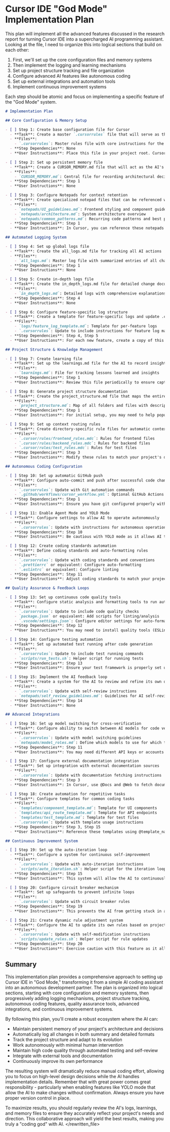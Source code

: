 # Cursor IDE "God Mode" Implementation Plan

<brainstorming>
This plan will implement all the advanced features discussed in the research report for turning Cursor IDE into a supercharged AI programming assistant. Looking at the file, I need to organize this into logical sections that build on each other:

1. First, we'll set up the core configuration files and memory systems
2. Then implement the logging and learning mechanisms
3. Set up project structure tracking and file organization
4. Configure advanced AI features like autonomous coding
5. Set up external integrations and automation tools
6. Implement continuous improvement systems

Each step should be atomic and focus on implementing a specific feature of the "God Mode" system.
</brainstorming>

```md
# Implementation Plan

## Core Configuration & Memory Setup

- [ ] Step 1: Create base configuration file for Cursor
  - **Task**: Create a master `.cursorrules` file that will serve as the central configuration for "God Mode"
  - **Files**:
    - `.cursorrules`: Master rules file with core instructions for the AI
  - **Step Dependencies**: None
  - **User Instructions**: Place this file in your project root. Cursor will automatically detect and use it.

- [ ] Step 2: Set up persistent memory file
  - **Task**: Create a CURSOR_MEMORY.md file that will act as the AI's persistent memory
  - **Files**:
    - `CURSOR_MEMORY.md`: Central file for recording architectural decisions and coding guidelines
  - **Step Dependencies**: Step 1
  - **User Instructions**: None

- [ ] Step 3: Configure Notepads for context retention
  - **Task**: Create specialized notepad files that can be referenced with @ mentions
  - **Files**:
    - `notepads/UI_guidelines.md`: Frontend styling and component guidelines 
    - `notepads/architecture.md`: System architecture overview
    - `notepads/common_patterns.md`: Recurring code patterns and best practices
  - **Step Dependencies**: Step 1
  - **User Instructions**: In Cursor, you can reference these notepads using @UI_guidelines, @architecture, etc. in any prompt

## Automated Logging System

- [ ] Step 4: Set up global logs file
  - **Task**: Create the all_logs.md file for tracking all AI actions
  - **Files**:
    - `all_logs.md`: Master log file with summarized entries of all changes
  - **Step Dependencies**: Step 1
  - **User Instructions**: None

- [ ] Step 5: Create in-depth logs file
  - **Task**: Create the in_depth_logs.md file for detailed change documentation
  - **Files**:
    - `in_depth_logs.md`: Detailed logs with comprehensive explanations of changes
  - **Step Dependencies**: Step 4
  - **User Instructions**: None

- [ ] Step 6: Configure feature-specific log structure
  - **Task**: Create a template for feature-specific logs and update .cursorrules to maintain them
  - **Files**:
    - `logs/feature_log_template.md`: Template for per-feature logs
    - `.cursorrules`: Update to include instructions for feature log maintenance
  - **Step Dependencies**: Step 4, Step 5
  - **User Instructions**: For each new feature, create a copy of this template named `feature_log_<feature_name>.md`

## Project Structure & Knowledge Management

- [ ] Step 7: Create learning file
  - **Task**: Set up the learnings.md file for the AI to record insights and lessons
  - **Files**:
    - `learnings.md`: File for tracking lessons learned and insights
  - **Step Dependencies**: Step 1
  - **User Instructions**: Review this file periodically to ensure captured learnings are accurate

- [ ] Step 8: Generate project structure documentation
  - **Task**: Create the project_structure.md file that maps the entire codebase
  - **Files**:
    - `project_structure.md`: Map of all folders and files with descriptions
  - **Step Dependencies**: Step 1
  - **User Instructions**: For initial setup, you may need to help populate this with your existing project structure

- [ ] Step 9: Set up context routing rules
  - **Task**: Create directory-specific rule files for automatic context injection
  - **Files**:
    - `.cursor/rules/frontend_rules.mdc`: Rules for frontend files
    - `.cursor/rules/backend_rules.mdc`: Rules for backend files
    - `.cursor/rules/test_rules.mdc`: Rules for test files
  - **Step Dependencies**: Step 3
  - **User Instructions**: Modify these rules to match your project's directory structure

## Autonomous Coding Configuration

- [ ] Step 10: Set up automatic GitHub push
  - **Task**: Configure auto-commit and push after successful code changes
  - **Files**:
    - `.cursorrules`: Update with Git automation commands
    - `.github/workflows/cursor_workflow.yml`: Optional GitHub Actions workflow
  - **Step Dependencies**: Step 1
  - **User Instructions**: Ensure you have git configured properly with authentication

- [ ] Step 11: Enable Agent Mode and YOLO Mode
  - **Task**: Configure settings to allow AI to operate autonomously
  - **Files**:
    - `.cursorrules`: Update with instructions for autonomous operation
  - **Step Dependencies**: Step 10
  - **User Instructions**: Be cautious with YOLO mode as it allows AI to make changes without confirmation. Ensure you have version control set up properly.

- [ ] Step 12: Create coding standards automation
  - **Task**: Define coding standards and auto-formatting rules
  - **Files**:
    - `.cursorrules`: Update with coding standards and conventions
    - `.prettierrc` or equivalent: Configure auto-formatting
    - `.eslintrc` or equivalent: Configure linting
  - **Step Dependencies**: Step 11
  - **User Instructions**: Adjust coding standards to match your project's requirements

## Quality Assurance & Feedback Loops

- [ ] Step 13: Set up continuous code quality tools
  - **Task**: Configure static analysis and formatting tools to run automatically
  - **Files**:
    - `.cursorrules`: Update to include code quality checks
    - `package.json` or equivalent: Add scripts for linting/analysis
    - `.vscode/settings.json`: Configure editor settings for auto-formatting
  - **Step Dependencies**: Step 12
  - **User Instructions**: You may need to install quality tools (ESLint, Prettier, etc.) for your specific language/framework

- [ ] Step 14: Configure testing automation
  - **Task**: Set up automated test running after code generation
  - **Files**:
    - `.cursorrules`: Update to include test running commands
    - `scripts/run_tests.sh`: Helper script for running tests
  - **Step Dependencies**: Step 13
  - **User Instructions**: Ensure your test framework is properly set up

- [ ] Step 15: Implement the AI feedback loop
  - **Task**: Create a system for the AI to review and refine its own output
  - **Files**:
    - `.cursorrules`: Update with self-review instructions
    - `notepads/self_review_guidelines.md`: Guidelines for AI self-review
  - **Step Dependencies**: Step 14
  - **User Instructions**: None

## Advanced Integrations

- [ ] Step 16: Set up model switching for cross-verification
  - **Task**: Configure ability to switch between AI models for code verification
  - **Files**:
    - `.cursorrules`: Update with model switching guidelines
    - `notepads/model_roles.md`: Define which models to use for which tasks
  - **Step Dependencies**: Step 11
  - **User Instructions**: You may need different API keys or accounts for multiple AI models

- [ ] Step 17: Configure external documentation integration
  - **Task**: Set up integration with external documentation sources
  - **Files**:
    - `.cursorrules`: Update with documentation fetching instructions
  - **Step Dependencies**: Step 3
  - **User Instructions**: In Cursor, use @Docs and @Web to fetch documentation

- [ ] Step 18: Create automation for repetitive tasks
  - **Task**: Configure templates for common coding tasks
  - **Files**:
    - `templates/component_template.md`: Template for UI components
    - `templates/api_route_template.md`: Template for API endpoints
    - `templates/test_template.md`: Template for test files
    - `.cursorrules`: Update with template usage instructions
  - **Step Dependencies**: Step 3, Step 15
  - **User Instructions**: Reference these templates using @template_name in prompts

## Continuous Improvement System

- [ ] Step 19: Set up the auto-iteration loop
  - **Task**: Configure a system for continuous self-improvement
  - **Files**:
    - `.cursorrules`: Update with auto-iteration instructions
    - `scripts/auto_iteration.sh`: Helper script for the iteration loop
  - **Step Dependencies**: Step 15
  - **User Instructions**: This system will allow the AI to continuously improve code until quality thresholds are met

- [ ] Step 20: Configure circuit breaker mechanism
  - **Task**: Set up safeguards to prevent infinite loops
  - **Files**:
    - `.cursorrules`: Update with circuit breaker rules
  - **Step Dependencies**: Step 19
  - **User Instructions**: This prevents the AI from getting stuck in a loop by setting a maximum number of retries

- [ ] Step 21: Create dynamic rule adjustment system
  - **Task**: Configure the AI to update its own rules based on project evolution
  - **Files**:
    - `.cursorrules`: Update with self-modification instructions
    - `scripts/update_rules.sh`: Helper script for rule updates
  - **Step Dependencies**: Step 20
  - **User Instructions**: Exercise caution with this feature as it allows the AI to modify its own rules
```

## Summary

This implementation plan provides a comprehensive approach to setting up Cursor IDE in "God Mode," transforming it from a simple AI coding assistant into an autonomous development partner. The plan is organized into logical sections, starting with core configuration and memory systems, then progressively adding logging mechanisms, project structure tracking, autonomous coding features, quality assurance tools, advanced integrations, and continuous improvement systems.

By following this plan, you'll create a robust ecosystem where the AI can:
- Maintain persistent memory of your project's architecture and decisions
- Automatically log all changes in both summary and detailed formats
- Track the project structure and adapt to its evolution
- Work autonomously with minimal human intervention
- Maintain high code quality through automated testing and self-review
- Integrate with external tools and documentation
- Continuously improve its own performance

The resulting system will dramatically reduce manual coding effort, allowing you to focus on high-level design decisions while the AI handles implementation details. Remember that with great power comes great responsibility - particularly when enabling features like YOLO mode that allow the AI to make changes without confirmation. Always ensure you have proper version control in place.

To maximize results, you should regularly review the AI's logs, learnings, and memory files to ensure they accurately reflect your project's needs and direction. This collaborative approach will yield the best results, making you truly a "coding god" with AI.
</rewritten_file>
